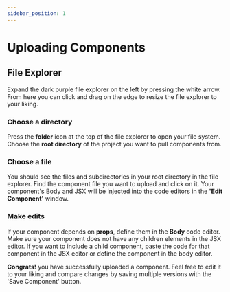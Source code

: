 ```yaml
---
sidebar_position: 1
---
```


# Uploading Components

## File Explorer

Expand the dark purple file explorer on the left by pressing the white arrow.  From here you can click and drag on the edge to resize the file explorer to your liking.

### Choose a directory

Press the **folder** icon at the top of the file explorer to open your file system.  Choose the **root directory** of the project you want to pull components from.

### Choose a file

You should see the files and subdirectories in your root directory in the file explorer. Find the component file you want to upload and click on it.  Your component's Body and JSX will be injected into the code editors in the **'Edit Component'** window.

### Make edits

If your component depends on **props**, define them in the **Body** code editor.
Make sure your component does not have any children elements in the JSX editor.  If you want to include a child component, paste the code for that component in the JSX editor or define the component in the body editor.

**Congrats!** you have successfully uploaded a component.  Feel free to edit it to your liking and compare changes by saving multiple versions with the 'Save Component' button.



